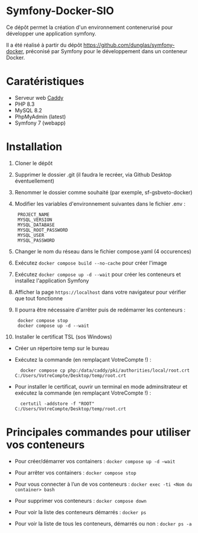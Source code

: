 # Symfony-Docker-SIO

Ce dépôt permet la création d'un environnement contenerurisé pour développer une application symfony.

Il a été réalisé à partir du dépôt https://github.com/dunglas/symfony-docker, préconisé par Symfony pour le développement dans un conteneur Docker.


# Caratéristiques

* Serveur web [Caddy](https://caddyserver.com/)
* PHP 8.3
* MySQL 8.2
* PhpMyAdmin (latest)
* Symfony 7 (webapp)

 
# Installation

1. Cloner le dépôt

2. Supprimer le dossier .git (il faudra le recréer, via Github Desktop éventuellement)

3. Renommer le dossier comme souhaité (par exemple, sf-gsbveto-docker)

4. Modifier les variables d'environnement suivantes dans le fichier .env :

        PROJECT_NAME
        MYSQL_VERSION
        MYSQL_DATABASE
        MYSQL_ROOT_PASSWORD
        MYSQL_USER
        MYSQL_PASSWORD

5. Changer le nom du réseau dans le fichier compose.yaml (4 occurences)
 
6. Exécutez `docker compose build --no-cache` pour créer l'image

7. Exécutez `docker compose up -d --wait` pour créer les conteneurs et installez l'application Symfony

8. Afficher la page `https://localhost` dans votre navigateur pour vérifier que tout fonctionne

9. Il pourra être nécessaire d'arrêter puis de redémarrer les conteneurs :
    
        docker compose stop
        docker compose up -d --wait

10. Installer le certificat TSL (sos Windows)

* Créer un répertoire temp sur le bureau

* Exécutez la commande (en remplaçant VotreCompte !) : 

        docker compose cp php:/data/caddy/pki/authorities/local/root.crt C:/Users/VotreCompte/Desktop/temp/root.crt

* Pour installer le certificat, ouvrir un terminal en mode adminsitrateur et exécutez la commande (en remplaçant VotreCompte !) :
 
        certutil -addstore -f "ROOT" C:/Users/VotreCompte/Desktop/temp/root.crt

# Principales commandes pour utiliser vos conteneurs
       
* Pour créer/démarrer vos containers : `docker compose up -d –wait`

* Pour arrêter vos containers : `docker compose stop`	

* Pour vous connecter à l’un de vos conteneurs : `docker exec -ti <Nom du container> bash`

* Pour supprimer vos conteneurs : `docker compose down`

* Pour voir la liste des conteneurs démarrés : `docker ps`

 * Pour voir la liste de tous les conteneurs, démarrés ou non : `docker ps -a`   
